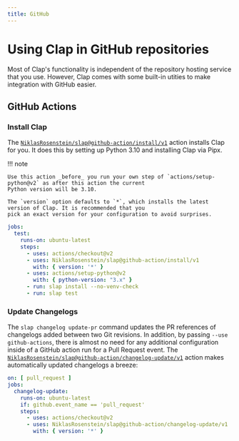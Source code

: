 ```yaml
---
title: GitHub
---
```


# Using Clap in GitHub repositories

Most of Clap's functionality is independent of the repository hosting service that you use. However, Clap comes with
some built-in utities to make integration with GitHub easier.

## GitHub Actions

### Install Clap

  [0]: https://github.com/NiklasRosenstein/slap/tree/github-action/install/v1

The [`NiklasRosenstein/slap@github-action/install/v1`][0] action installs Clap for you. It does this by setting up
Python 3.10 and installing Clap via Pipx.

!!! note

    Use this action _before_ you run your own step of `actions/setup-python@v2` as after this action the current
    Python version will be 3.10.

    The `version` option defaults to `*`, which installs the latest version of Clap. It is recommended that you
    pick an exact version for your configuration to avoid surprises.

```yaml title=".github/workflows/python.yml"
jobs:
  test:
    runs-on: ubuntu-latest
    steps:
      - uses: actions/checkout@v2
      - uses: NiklasRosenstein/slap@github-action/install/v1
        with: { version: '*' }
      - uses: actions/setup-python@v2
        with: { python-version: "3.x" }
      - run: slap install --no-venv-check
      - run: slap test
```

### Update Changelogs

  [1]: https://github.com/NiklasRosenstein/slap/tree/github-action/changelog-update/v1

The `slap changelog update-pr` command updates the PR references of changelogs added between two Git revisions. In
addition, by passing `--use github-actions`, there is almost no need for any additional configuration inside of a
GitHub action run for a Pull Request event. The [`NiklasRosenstein/slap@github-action/changelog-update/v1`][1] action
makes automatically updated changelogs a breeze:

```yaml title=".github/workflows/python.yml"
on: [ pull_request ]
jobs:
  changelog-update:
    runs-on: ubuntu-latest
    if: github.event_name == 'pull_request'
    steps:
      - uses: actions/checkout@v2
      - uses: NiklasRosenstein/slap@github-action/changelog-update/v1
        with: { version: '*' }
```
